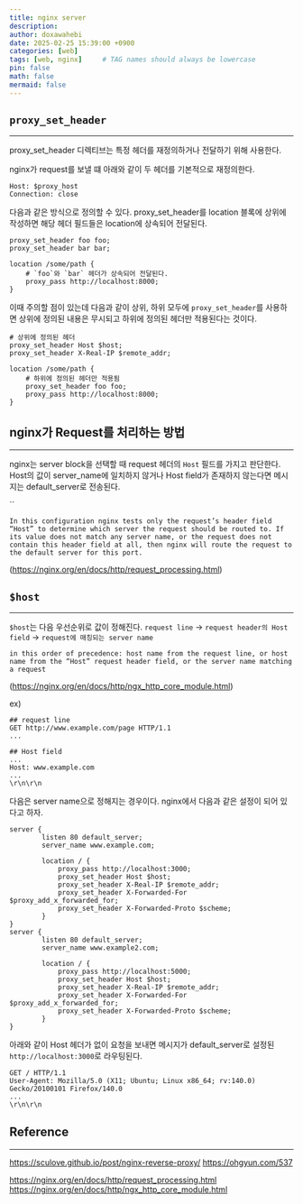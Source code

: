 ```yaml
---
title: nginx server
description: 
author: doxawahebi
date: 2025-02-25 15:39:00 +0900
categories: [web]
tags: [web, nginx]     # TAG names should always be lowercase
pin: false
math: false
mermaid: false
---
```


## `proxy_set_header`
---
proxy_set_header 디렉티브는 특정 헤더를 재정의하거나 전달하기 위해 사용한다.

nginx가 request를 보낼 떄 아래와 같이 두 헤더를 기본적으로 재정의한다.
```
Host: $proxy_host
Connection: close
```

다음과 같은 방식으로 정의할 수 있다. proxy_set_header를 location 블록에 상위에 작성하면 해당 헤더 필드들은 location에 상속되어 전달된다.
```
proxy_set_header foo foo;
proxy_set_header bar bar;

location /some/path {
	# `foo`와 `bar` 헤더가 상속되어 전달된다.
	proxy_pass http://localhost:8000;
}
```

이때 주의할 점이 있는데 다음과 같이 상위, 하위 모두에 `proxy_set_header`를 사용하면 상위에 정의된 내용은 무시되고 하위에 정의된 헤더만 적용된다는 것이다.
```
# 상위에 정의된 헤더
proxy_set_header Host $host;
proxy_set_header X-Real-IP $remote_addr;

location /some/path {
	# 하위에 정의된 헤더만 적용됨
	proxy_set_header foo foo;
	proxy_pass http://localhost:8000;
}
```



## nginx가 Request를 처리하는 방법
---

nginx는 server block을 선택할 때 request 헤더의 `Host` 필드를 가지고 판단한다. Host의 값이 server_name에 일치하지 않거나 Host field가 존재하지 않는다면 메시지는 default_server로 전송된다.

``
```
In this configuration nginx tests only the request’s header field “Host” to determine which server the request should be routed to. If its value does not match any server name, or the request does not contain this header field at all, then nginx will route the request to the default server for this port.
```
(https://nginx.org/en/docs/http/request_processing.html)

## `$host`
---
`$host`는 다음 우선순위로 값이 정해진다. `request line` -> `request header의 Host field` -> `request에 매칭되는 server name`

```
in this order of precedence: host name from the request line, or host name from the “Host” request header field, or the server name matching a request
```
(https://nginx.org/en/docs/http/ngx_http_core_module.html)

ex) 
```
## request line
GET http://www.example.com/page HTTP/1.1
...

## Host field
...
Host: www.example.com
...
\r\n\r\n
```

다음은 server name으로 정해지는 경우이다.
nginx에서 다음과 같은 설정이 되어 있다고 하자.
```
server {
        listen 80 default_server;
		server_name www.example.com;

        location / {
			proxy_pass http://localhost:3000;
			proxy_set_header Host $host;
			proxy_set_header X-Real-IP $remote_addr;
			proxy_set_header X-Forwarded-For $proxy_add_x_forwarded_for;
			proxy_set_header X-Forwarded-Proto $scheme;
        }
}
server {
        listen 80 default_server;
		server_name www.example2.com;

        location / {
			proxy_pass http://localhost:5000;
			proxy_set_header Host $host;
			proxy_set_header X-Real-IP $remote_addr;
			proxy_set_header X-Forwarded-For $proxy_add_x_forwarded_for;
			proxy_set_header X-Forwarded-Proto $scheme;
        }
}
```

아래와 같이 Host 헤더가 없이 요청을 보내면 메시지가 default_server로 설정된 `http://localhost:3000`로 라우팅된다.
```
GET / HTTP/1.1
User-Agent: Mozilla/5.0 (X11; Ubuntu; Linux x86_64; rv:140.0) Gecko/20100101 Firefox/140.0
...
\r\n\r\n
```







## Reference
---
https://sculove.github.io/post/nginx-reverse-proxy/
https://ohgyun.com/537

https://nginx.org/en/docs/http/request_processing.html
https://nginx.org/en/docs/http/ngx_http_core_module.html


